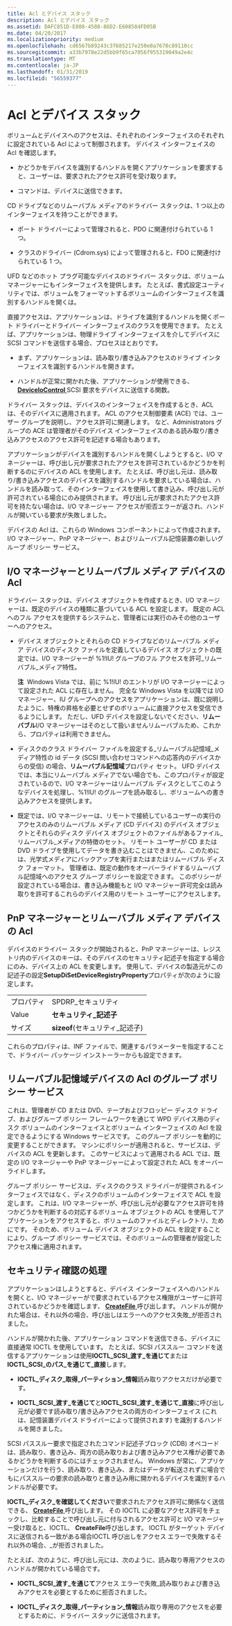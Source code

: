 ```yaml
---
title: Acl とデバイス スタック
description: Acl とデバイス スタック
ms.assetid: DAFC851D-E808-4588-86D2-E608584FD05B
ms.date: 04/20/2017
ms.localizationpriority: medium
ms.openlocfilehash: cd6567b89243c3f685217e250e0a7678c89110cc
ms.sourcegitcommit: a33b7978e22d5bb9f65ca7056f955319049a2e4c
ms.translationtype: MT
ms.contentlocale: ja-JP
ms.lasthandoff: 01/31/2019
ms.locfileid: "56559377"
---
```

# <a name="acls-and-the-device-stack"></a>Acl とデバイス スタック


ボリュームとデバイスへのアクセスは、それぞれのインターフェイスのそれぞれに設定されている Acl によって制御されます。 デバイス インターフェイスの Acl を確認します。

-   かどうかをデバイスを識別するハンドルを開くアプリケーションを要求すると、ユーザーは、要求されたアクセス許可を受け取ります。

-   コマンドは、デバイスに送信できます。

CD ドライブなどのリムーバブル メディアのドライバー スタックは、1 つ以上のインターフェイスを持つことができます。

-   ポート ドライバーによって管理されると、PDO に関連付けられている 1 つ。

-   クラスのドライバー (Cdrom.sys) によって管理されると、FDO に関連付けられている 1 つ。

UFD などのホット プラグ可能なデバイスのドライバー スタックは、ボリューム マネージャーにもインターフェイスを提供します。 たとえば、書式設定ユーティリティでは、ボリュームをフォーマットするボリュームのインターフェイスを識別するハンドルを開くは。

直接アクセスは、アプリケーションは、ドライブを識別するハンドルを開くポート ドライバーとドライバー インターフェイスのクラスを使用できます。 たとえば、アプリケーションは、物理ドライブ インターフェイスを介してデバイスに SCSI コマンドを送信する場合、プロセスはとおりです。

-   まず、アプリケーションは、読み取り/書き込みアクセスのドライブ インターフェイスを識別するハンドルを開きます。

-   ハンドルが正常に開かれた後、アプリケーションが使用できる、 [ **DeviceIoControl** ](https://msdn.microsoft.com/library/windows/desktop/aa363216) SCSI 要求をデバイスに送信する関数。

ドライバー スタックは、デバイスのインターフェイスを作成するとき、ACL は、そのデバイスに適用されます。 ACL のアクセス制御要素 (ACE) では、ユーザー グループを説明し、アクセス許可に関連します。 など、Administrators グループの ACE は管理者がそのデバイス インターフェイスのある読み取り/書き込みアクセスのアクセス許可を記述する場合もあります。

アプリケーションがデバイスを識別するハンドルを開くしようとすると、I/O マネージャーは、呼び出し元が要求されたアクセスを許可されているかどうかを判断するのにデバイスの ACL を使用します。 たとえば、呼び出し元は、読み取り/書き込みアクセスのデバイスを識別するハンドルを要求している場合は、ハンドルを読み取って、そのインターフェイスを使用して書き込み、呼び出し元が許可されている場合にのみ提供されます。 呼び出し元が要求されたアクセス許可を持たない場合は、I/O マネージャー アクセスが拒否エラーが返され、ハンドルが開いている要求が失敗しました。

デバイスの Acl は、これらの Windows コンポーネントによって作成されます。I/O マネージャー、PnP マネージャー、およびリムーバブル記憶装置の新しいグループ ポリシー サービス。

## <a name="span-idiomanagerandremovablemediadeviceaclsspanspan-idiomanagerandremovablemediadeviceaclsspanspan-idiomanagerandremovablemediadeviceaclsspanio-manager-and-removable-media-device-acls"></a><span id="I_O_Manager_and_Removable_Media_Device_ACLs"></span><span id="i_o_manager_and_removable_media_device_acls"></span><span id="I_O_MANAGER_AND_REMOVABLE_MEDIA_DEVICE_ACLS"></span>I/O マネージャーとリムーバブル メディア デバイスの Acl


ドライバー スタックは、デバイス オブジェクトを作成するとき、I/O マネージャーは、既定のデバイスの種類に基づいている ACL を設定します。 既定の ACL へのフル アクセスを提供するシステムと、管理者には実行のみその他のユーザーへのアクセス。

-   デバイス オブジェクトとそれらの CD ドライブなどのリムーバブル メディア デバイスのディスク ファイルを定義しているデバイス オブジェクトの既定では、I/O マネージャーが %1!IU! グループのフル アクセスを許可\_リムーバブル\_メディア特性。

    **注**  Windows Vista では、前に %1!IU! のエントリが I/O マネージャーによって設定された ACL に存在しません。 完全な Windows Vista を以降では I/O マネージャー、IU グループへのアクセスをアプリケーションは、既に説明したように、特権の昇格を必要とせずのボリュームに直接アクセスを受信できるようにします。 ただし、UFD デバイスを設定しないでください、**リムーバブル**I/O マネージャーはそのとして扱いませんリムーバブルため、これから、プロパティは利用できません。

     

-   ディスクのクラス ドライバー ファイルを設定する\_リムーバブル記憶域\_メディア特性の id データ (SCSI 問い合わせコマンドへの応答内のデバイスからの受信) の場合、**リムーバブル記憶域**プロパティ セット。 UFD デバイスでは、本当にリムーバブル メディアでない場合でも、このプロパティが設定されているので、I/O マネージャーはリムーバブル ディスクとしてこのようなデバイスを処理し、%1!IU! のグループを読み取るし、ボリュームへの書き込みアクセスを提供します。

-   既定では、I/O マネージャーは、リモートで接続しているユーザーの実行のアクセスのみのリムーバブル メディア (CD デバイス) のデバイス オブジェクトとそれらのディスク デバイス オブジェクトのファイルがあるファイル\_リムーバブル\_メディアの特徴のセット。 リモート ユーザーが CD または DVD ドライブを使用してデータを書き込むことはできません、このためには、光学式メディアにバックアップを実行またはまたはリムーバブル ディスク フォーマット。 管理者は、既定の動作をオーバーライドするリムーバブル記憶域へのアクセス グループ ポリシーを設定できます。 このポリシーが設定されている場合は、書き込み機能もと I/O マネージャー許可完全は読み取りを許可するこれらのデバイス用のリモート ユーザーにアクセスします。

## <a name="span-idpnpmanagerandremovablemediadeviceaclsspanspan-idpnpmanagerandremovablemediadeviceaclsspanspan-idpnpmanagerandremovablemediadeviceaclsspanpnp-manager-and-removable-media-device-acls"></a><span id="PnP_Manager_and_Removable_Media_Device_ACLs"></span><span id="pnp_manager_and_removable_media_device_acls"></span><span id="PNP_MANAGER_AND_REMOVABLE_MEDIA_DEVICE_ACLS"></span>PnP マネージャーとリムーバブル メディア デバイスの Acl


デバイスのドライバー スタックが開始されると、PnP マネージャーは、レジストリ内のデバイスのキーは、そのデバイスのセキュリティ記述子を指定する場合にのみ、デバイス上の ACL を変更します。 使用して、デバイスの製造元がこの記述子の設定**SetupDiSetDeviceRegistryProperty**プロパティが次のように設定します。

|          |                                  |
|----------|----------------------------------|
| プロパティ | SPDRP\_セキュリティ                  |
| Value    | **セキュリティ\_記述子**         |
| サイズ     | **sizeof**(セキュリティ\_記述子) |

 

これらのプロパティは、INF ファイルで、関連するパラメーターを指定することで、ドライバー パッケージ インストーラーからも設定できます。

## <a name="span-idgrouppolicyserviceforremovablestoragedevicesaclsspanspan-idgrouppolicyserviceforremovablestoragedevicesaclsspanspan-idgrouppolicyserviceforremovablestoragedevicesaclsspangroup-policy-service-for-removable-storage-devices-acls"></a><span id="Group_Policy_Service_for_Removable_Storage_Devices_ACLs"></span><span id="group_policy_service_for_removable_storage_devices_acls"></span><span id="GROUP_POLICY_SERVICE_FOR_REMOVABLE_STORAGE_DEVICES_ACLS"></span>リムーバブル記憶域デバイスの Acl のグループ ポリシー サービス


これは、管理者が CD または DVD、テープおよびフロッピー ディスク ドライブ、およびグループ ポリシー フレームワークを通じて WPD デバイス用のディスク ボリュームのインターフェイスとボリューム インターフェイスの Acl を設定できるようにする Windows サービスです。 このグループ ポリシーを動的に変更することができます。 マシンにポリシーが適用されると、サービスは、デバイスの ACL を更新します。 このサービスによって適用される ACL では、既定の I/O マネージャーや PnP マネージャーによって設定された ACL をオーバーライドします。

グループ ポリシー サービスは、ディスクのクラス ドライバーが提供されるインターフェイスではなく、ディスクのボリュームのインターフェイスで ACL を設定します。 これは、I/O マネージャーが、呼び出し元が必要なアクセス許可を持つかどうかを判断するの対応するボリューム オブジェクトの ACL を使用してアプリケーションをアクセスすると、ボリュームのファイルとディレクトリ、ためにです。 そのため、ボリューム デバイス オブジェクトの ACL を設定することにより、グループ ポリシー サービスでは、そのボリュームの管理者が設定したアクセス権に適用されます。

## <a name="span-idsecuritycheckprocessspanspan-idsecuritycheckprocessspanspan-idsecuritycheckprocessspansecurity-check-process"></a><span id="Security_Check_Process"></span><span id="security_check_process"></span><span id="SECURITY_CHECK_PROCESS"></span>セキュリティ確認の処理


アプリケーションはしようとすると、デバイス インターフェイスへのハンドルを開くと、I/O マネージャーがで要求されているアクセス権限がユーザーに許可されているかどうかを確認します、 [ **CreateFile** ](https://msdn.microsoft.com/library/windows/desktop/aa363858)呼び出します。 ハンドルが開かれた場合は、それ以外の場合、呼び出しはエラーへのアクセス失敗\_が拒否されました。

ハンドルが開かれた後、アプリケーション コマンドを送信できる、デバイスに直接通常 IOCTL を使用しています。 たとえば、SCSI パススルー コマンドを送信するアプリケーションは使用**IOCTL\_SCSI\_渡す\_を通じて**または**IOCTL\_SCSI\_のパス\_を通じて\_直接**します。

-   **IOCTL\_ディスク\_取得\_パーティション\_情報**読み取りアクセスだけが必要です。

-   **IOCTL\_SCSI\_渡す\_を通じて**と**IOCTL\_SCSI\_渡す\_を通じて\_直接**に呼び出し元が必要です読み取り/書き込みアクセスの両方のインターフェイス (これは、記憶装置デバイス ドライバーによって提供されます) を識別するハンドルを開きました。

SCSI パススルー要求で指定されたコマンド記述子ブロック (CDB) オペコードは、読み取り、書き込み、両方の読み取りおよび書き込みアクセス権が必要であるかどうかを判断するのにはチェックされません。 Windows が常に、アプリケーションだけを行う、読み取り、書き込み、またはデータが転送されずに場合でもにパススルーの要求の読み取りと書き込み用に開かれるデバイスを識別するハンドルが必要です。

**IOCTL\_ディスク\_を確認してください**で要求されたアクセス許可に関係なく送信できる、 [ **CreateFile** ](https://msdn.microsoft.com/library/windows/desktop/aa363858)呼び出します。 その IOCTL に必要なアクセス許可をチェックし、比較することで呼び出し元に付与されるアクセス許可と I/O マネージャー受け取ると、IOCTL、 **CreateFile**呼び出します。 IOCTL がターゲット デバイスに送信される一致がある場合IOCTL 呼び出しをアクセス エラーで失敗するそれ以外の場合、\_が拒否されました。

たとえば、次のように、呼び出し元には、次のように、読み取り専用アクセスのハンドルが開かれている場合です。

-   **IOCTL\_SCSI\_渡す\_を通じて**アクセス エラーで失敗\_読み取りおよび書き込みアクセスを必要とするために拒否されました。

-   **IOCTL\_ディスク\_取得\_パーティション\_情報**読み取り専用のアクセスを必要とするために、ドライバー スタックに送信されます。

 

 




